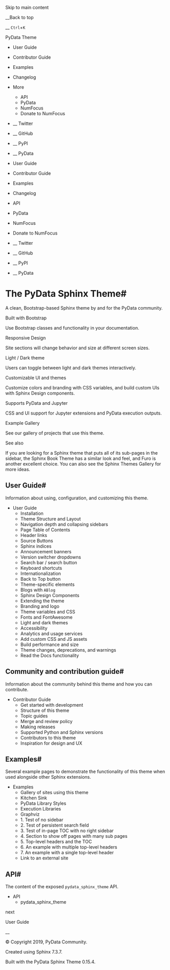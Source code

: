 Skip to main content

__Back to top

__ `Ctrl`+`K`

PyData Theme

  * User Guide 
  * Contributor Guide 
  * Examples 
  * Changelog 
  * More 
    * API 
    * PyData 
    * NumFocus 
    * Donate to NumFocus 



  * __ Twitter
  * __ GitHub
  * __ PyPI
  * __ PyData



  * User Guide 
  * Contributor Guide 
  * Examples 
  * Changelog 
  * API 
  * PyData 
  * NumFocus 
  * Donate to NumFocus 



  * __ Twitter
  * __ GitHub
  * __ PyPI
  * __ PyData



# The PyData Sphinx Theme#

A clean, Bootstrap-based Sphinx theme by and for the PyData community.

Built with Bootstrap

Use Bootstrap classes and functionality in your documentation.

Responsive Design

Site sections will change behavior and size at different screen sizes.

Light / Dark theme

Users can toggle between light and dark themes interactively.

Customizable UI and themes

Customize colors and branding with CSS variables, and build custom UIs with Sphinx Design components.

Supports PyData and Jupyter

CSS and UI support for Jupyter extensions and PyData execution outputs.

Example Gallery

See our gallery of projects that use this theme.

See also

If you are looking for a Sphinx theme that puts all of its sub-pages in the sidebar, the Sphinx Book Theme has a similar look and feel, and Furo is another excellent choice. You can also see the Sphinx Themes Gallery for more ideas.

## User Guide#

Information about using, configuration, and customizing this theme.

  * User Guide
    * Installation
    * Theme Structure and Layout
    * Navigation depth and collapsing sidebars
    * Page Table of Contents
    * Header links
    * Source Buttons
    * Sphinx indices
    * Announcement banners
    * Version switcher dropdowns
    * Search bar / search button
    * Keyboard shortcuts
    * Internationalization
    * Back to Top button
    * Theme-specific elements
    * Blogs with `ABlog`
    * Sphinx Design Components
    * Extending the theme
    * Branding and logo
    * Theme variables and CSS
    * Fonts and FontAwesome
    * Light and dark themes
    * Accessibility
    * Analytics and usage services
    * Add custom CSS and JS assets
    * Build performance and size
    * Theme changes, deprecations, and warnings
    * Read the Docs functionality



## Community and contribution guide#

Information about the community behind this theme and how you can contribute.

  * Contributor Guide
    * Get started with development
    * Structure of this theme
    * Topic guides
    * Merge and review policy
    * Making releases
    * Supported Python and Sphinx versions
    * Contributors to this theme
    * Inspiration for design and UX



## Examples#

Several example pages to demonstrate the functionality of this theme when used alongside other Sphinx extensions.

  * Examples
    * Gallery of sites using this theme
    * Kitchen Sink
    * PyData Library Styles
    * Execution Libraries
    * Graphviz
    * 1\. Test of no sidebar
    * 2\. Test of persistent search field
    * 3\. Test of in-page TOC with no right sidebar
    * 4\. Section to show off pages with many sub pages
    * 5\. Top-level headers and the TOC
    * 6\. An example with multiple top-level headers
    * 7\. An example with a single top-level header
    * Link to an external site



## API#

The content of the exposed `pydata_sphinx_theme` API.

  * API
    * pydata_sphinx_theme



next

User Guide

__

© Copyright 2019, PyData Community.   


Created using Sphinx 7.3.7.   


Built with the PyData Sphinx Theme 0.15.4. 

